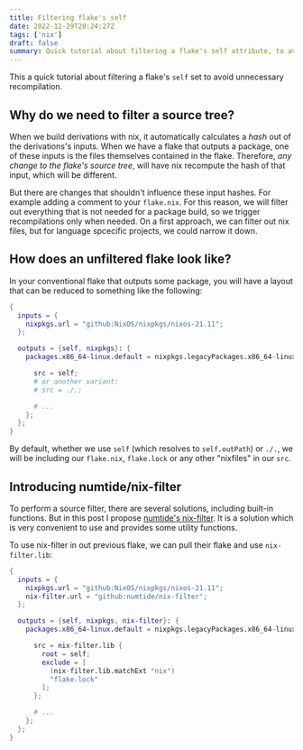 ```yaml
---
title: Filtering flake's self
date: 2022-12-29T20:24:27Z
tags: ['nix']
draft: false
summary: Quick tutorial about filtering a flake's self attribute, to avoid unnecessary recompilation.
---
```


This a quick tutorial about filtering a flake's `self` set to avoid unnecessary recompilation.

## Why do we need to filter a source tree?

When we build derivations with nix, it automatically calculates a *hash* out of the derivations's inputs. When we have a flake that outputs a package, one of these inputs is the files themselves contained in the flake. Therefore, *any change to the flake's source tree*, will have nix recompute the hash of that input, which will be different.

But there are changes that shouldn't influence these input hashes. For example adding a comment to your `flake.nix`. For this reason, we will filter out everything that is not needed for a package build, so we trigger recompilations only when needed. On a first approach, we can filter out nix files, but for language spcecific projects, we could narrow it down.

## How does an unfiltered flake look like?

In your conventional flake that outputs some package, you will have a layout that can be reduced to something like the following:

```nix
{
  inputs = {
    nixpkgs.url = "github:NixOS/nixpkgs/nixos-21.11";
  };

  outputs = {self, nixpkgs}: {
    packages.x86_64-linux.default = nixpkgs.legacyPackages.x86_64-linux.stdenv.mkDerivation {

      src = self;
      # or another variant:
      # src = ./.;

      # ...
    };
  };
}
```

By default, whether we use `self` (which resolves to `self.outPath`) or `./.`, we will be including our `flake.nix`, `flake.lock` or any other "nixfiles" in our `src`.

## Introducing numtide/nix-filter

To perform a source filter, there are several solutions, including built-in functions. But in this post I propose [numtide's nix-filter](https://github.com/numtide/nix-filter). It is a solution which is very convenient to use and provides some utility functions.

To use nix-filter in out previous flake, we can pull their flake and use `nix-filter.lib`:

```nix
{
  inputs = {
    nixpkgs.url = "github:NixOS/nixpkgs/nixos-21.11";
    nix-filter.url = "github:numtide/nix-filter";
  };

  outputs = {self, nixpkgs, nix-filter}: {
    packages.x86_64-linux.default = nixpkgs.legacyPackages.x86_64-linux.stdenv.mkDerivation {

      src = nix-filter.lib {
        root = self;
        exclude = [
          (nix-filter.lib.matchExt "nix")
          "flake.lock"
        ];
      };

      # ...
    };
  };
}
```
